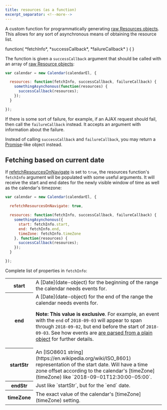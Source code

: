 ```yaml
---
title: resources (as a function)
excerpt_separator: <!--more-->
---
```


A custom function for programmatically generating [raw Resources objects](resource-parsing).<!--more--> This allows for any sort of asynchronous means of obtaining the resource list.

<div class='spec' markdown='1'>
function( *fetchInfo*, *successCallback*, *failureCallback* ) { }
</div>

The function is given a `successCallback` argument that should be called with an array of [raw Resource objects](resource-parsing):

```js
var calendar = new Calendar(calendarEl, {

  resources: function(fetchInfo, successCallback, failureCallback) {
    somethingAsynchonous(function(resources) {
      successCallback(resources);
    });
  }

});
```

If there is some sort of failure, for example, if an AJAX request should fail, then call the `failureCallback` instead. It accepts an argument with information about the failure.

Instead of calling `successCallback` and `failureCallback`, you may return a [Promise](https://developer.mozilla.org/en-US/docs/Web/JavaScript/Reference/Global_Objects/Promise)-like object instead.


## Fetching based on current date

If [refetchResourcesOnNavigate](refetchResourcesOnNavigate) is set to `true`, the resources function's `fetchInfo` argument will be populated with some useful arguments. It will receive the start and end dates for the newly visible window of time as well as the calendar's timezone:

```js
var calendar = new Calendar(calendarEl, {

  refetchResourcesOnNavigate: true,

  resources: function(fetchInfo, successCallback, failureCallback) {
    somethingAsynchonous({
      start: fetchInfo.start,
      end: fetchInfo.end,
      timeZone: fetchInfo.timeZone
    }, function(resources) {
      successCallback(resources);
    });
  }

});
```

Complete list of properties in `fetchInfo`:

<table>

<tr>
<th>start</th>
<td markdown='1'>
A [Date](date-object) for the beginning of the range the calendar needs events for.
</td>
</tr>

<tr>
<th>end</th>
<td markdown='1'>
A [Date](date-object) for the end of the range the calendar needs events for.

**Note: This value is exclusive**. For example, an event with the `end` of `2018-09-03` will appear to span through `2018-09-02`, but end before the start of `2018-09-03`. See how events are [are parsed from a plain object](event-parsing) for further details.

</td>
</tr>

<tr>
<th>startStr</th>
<td markdown='1'>
An [ISO8601 string](https://en.wikipedia.org/wiki/ISO_8601) representation of the start date. Will have a time zone offset according to the calendar's [timeZone](timeZone) like `2018-09-01T12:30:00-05:00`.
</td>
</tr>

<tr>
<th>endStr</th>
<td markdown='1'>
Just like `startStr`, but for the `end` date.
</td>
</tr>

<tr>
<th>timeZone</th>
<td markdown='1'>
The exact value of the calendar's [timeZone](timeZone) setting.
</td>
</tr>

</table>
